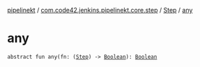 [pipelinekt](../../index.md) / [com.code42.jenkins.pipelinekt.core.step](../index.md) / [Step](index.md) / [any](./any.md)

# any

`abstract fun any(fn: (`[`Step`](index.md)`) -> `[`Boolean`](https://kotlinlang.org/api/latest/jvm/stdlib/kotlin/-boolean/index.html)`): `[`Boolean`](https://kotlinlang.org/api/latest/jvm/stdlib/kotlin/-boolean/index.html)